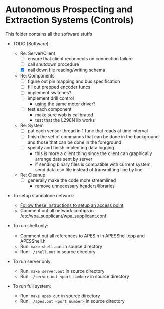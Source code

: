 # Autonomous Prospecting and Extraction Systems (Controls)

This folder contains all the software stuffs

* TODO (Software):
    * Re: Server/Client
        * [ ] ensure that client reconnects on connection failure
        * [ ] call shutdown procedure
        * [x] nail down file reading/writing schema
    * Re: Components
        * [ ] figure out pin mapping and bus specification
        * [ ] fill out prepped encoder funcs
        * [ ] implement switches?
        * [ ] implement drill control
            * using the same motor driver?
        * [ ] test each component
            * make sure wob is calibrated
            * test that the L298N lib works
    * Re: System
        * [ ] put each sensor thread in 1 func that reads at time interval 
        * [ ] finish the set of commands that can be done in the background
             and those that can be done in the foreground
        * [ ] specify and finish implenting data logging
            * this is more a client thing since the client can graphically arrange
              data sent by server
            * if sending binary files is compatible with current system, send
              data.csv file instead of transmitting line by line
    * Re: Cleanup
        * [ ] generally make the code more streamlined
            * remove unnecessary headers/libraries

* To setup standalone network:
    * [Follow these instructions to setup an access point](https://www.raspberrypi.org/documentation/configuration/wireless/access-point.md)
    * Comment out all network configs in /etc/wpa_supplicant/wpa_supplicant.conf

* To run shell only:
    * Comment out all references to APES.h in APESShell.cpp and APESShell.h
    * Run: ```make shell.out``` in source directory
    * Run: ```./shell.out``` in source directory

* To run server only:
    * Run: ```make server.out``` in source directory
    * Run: ```./server.out <port number>``` in source directory

* To run full system:
    * Run: ```make apes.out``` in source directory
    * Run: ```./apes.out <port number>``` in source directory
   
